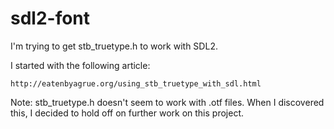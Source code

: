 sdl2-font
=========

I'm trying to get stb_truetype.h to work with SDL2.

I started with the following article:

    http://eatenbyagrue.org/using_stb_truetype_with_sdl.html

Note: stb_truetype.h doesn't seem to work with .otf files.
When I discovered this, I decided to hold off on further work
on this project.

